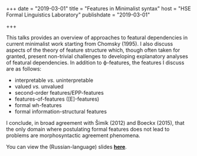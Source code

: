 +++
date = "2019-03-01"
title = "Features in Minimalist syntax"
host = "HSE Formal Linguistics Laboratory"
publishdate = "2019-03-01"

+++

This talks provides an overview of approaches to featural dependencies in current minimalist work starting from Chomsky (1995). I also discuss aspects of the theory of feature structure which, though often taken for granted, present non-trivial challenges to developing explanatory analyses of featural dependencies. In addition to ϕ-features, the features I discuss are as follows:

  * interpretable *vs.* uninterpretable
  * valued *vs.* unvalued
  * second-order features/EPP-features
  * features-of-features ([E]-features)
  * formal wh-features
  * formal information-structural features
  
I conclude, in broad agreement with Šimík (2012) and Boeckx (2015), that the only domain where postulating formal features does not lead to problems are morphosyntactic agreement phenomena.

You can view the (Russian-language) slides [**here**](/papers/Presentation.pdf).


